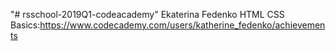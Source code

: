 "# rsschool-2019Q1-codeacademy" 
Ekaterina Fedenko 
HTML CSS Basics:https://www.codecademy.com/users/katherine_fedenko/achievements
